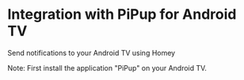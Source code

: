 # Integration with PiPup for Android TV

Send notifications to your Android TV using Homey

Note:
First install the application "PiPup" on your Android TV.
